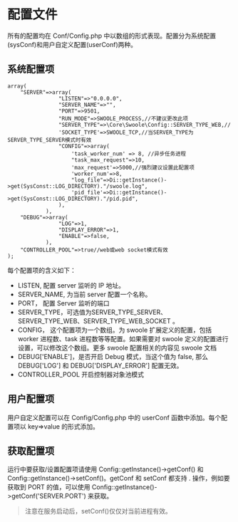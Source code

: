 # 配置文件

所有的配置均在 Conf/Config.php 中以数组的形式表现。配置分为系统配置(sysConf)和用户自定义配置(userConf)两种。
## 系统配置项 
```
array(
    "SERVER"=>array(
                "LISTEN"=>"0.0.0.0",
                "SERVER_NAME"=>"",
                "PORT"=>9501,
                "RUN_MODE"=>SWOOLE_PROCESS,//不建议更改此项
                "SERVER_TYPE"=>\Core\Swoole\Config::SERVER_TYPE_WEB,//
                'SOCKET_TYPE'=>SWOOLE_TCP,//当SERVER_TYPE为SERVER_TYPE_SERVER模式时有效
                "CONFIG"=>array(
                    'task_worker_num' => 8, //异步任务进程
                    "task_max_request"=>10,
                    'max_request'=>5000,//强烈建议设置此配置项
                    'worker_num'=>8,
                    "log_file"=>Di::getInstance()->get(SysConst::LOG_DIRECTORY)."/swoole.log",
                    'pid_file'=>Di::getInstance()->get(SysConst::LOG_DIRECTORY)."/pid.pid",
                ),
            ),
    "DEBUG"=>array(
                "LOG"=>1,
                "DISPLAY_ERROR"=>1,
                "ENABLE"=>false,
            ),
    "CONTROLLER_POOL"=>true//web或web socket模式有效
);
```
每个配置项的含义如下：

 - LISTEN, 配置 server 监听的 IP 地址。
 - SERVER_NAME, 为当前 server 配置一个名称。
 - PORT， 配置 Server 监听的端口
 - SERVER_TYPE，可选值为SERVER_TYPE_SERVER、SERVER_TYPE_WEB、SERVER_TYPE_WEB_SOCKET 。
 - CONFIG， 这个配置项为一个数组。为 swoole 扩展定义的配置，包括 worker 进程数、task 进程数等等配置。如果需要对 swoole 定义的配置进行设置，可以修改这个数组。更多 swoole 配置相关的内容见 swoole 文档
 - DEBUG['ENABLE']，是否开启 Debug 模式，当这个值为 false, 那么 DEBUG['LOG'] 和 DEBUG['DISPLAY_ERROR'] 配置无效。
 - CONTROLLER_POOL 开启控制器对象池模式
 
 
## 用户配置项
用户自定义配置可以在 Config/Config.php 中的 userConf 函数中添加。每个配置项以 key=>value 的形式添加。

## 获取配置项
运行中要获取/设置配置项请使用 Config::getInstance()->getConf() 和 Config::getInstance()->setConf()。getConf 和 setConf 都支持 . 操作，例如要获取到 PORT 的值，可以使用 Config::getInstance()->getConf('SERVER.PORT') 来获取。
> 注意在服务启动后，setConf()仅仅对当前进程有效。

<script>
    var _hmt = _hmt || [];
    (function() {
        var hm = document.createElement("script");
        hm.src = "https://hm.baidu.com/hm.js?4c8d895ff3b25bddb6fa4185c8651cc3";
        var s = document.getElementsByTagName("script")[0];
        s.parentNode.insertBefore(hm, s);
    })();
</script>   